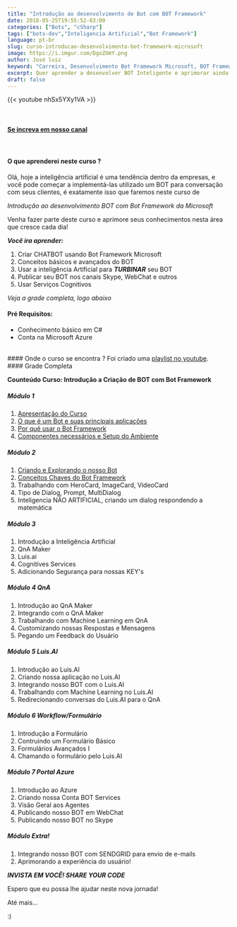 ```yaml
---
title: "Introdução ao desenvolvimento de Bot com BOT Framework"
date: 2018-05-25T19:55:52-03:00
categories: ["Bots", "cSharp"]
tags: ["bots-dev","Inteligencia Artificial","Bot Framework"]
language: pt-br
slug: curso-introducao-desenvolvimento-bot-framework-microsoft
image: https://i.imgur.com/DgoZUmY.png
author: José luiz
keyword: "Carreira, Desenvolvimento Bot Framework Microsoft, BOT Framework"
excerpt: Quer aprender a desenvolver BOT Inteligente e aprimorar ainda mais sua carreira ? Neste curso vamos desenvolver juntos um BOT realmente funcional usando Inteligência Artificial!
draft: false
---
```



 {{< youtube nhSx5YXy1VA >}}

<br>

#### <a href="https://www.youtube.com/user/thetvisco?sub_confirmation=1" target="_blank">Se increva em nosso canal</a>
<br>

#### O que aprenderei neste curso ?
Olá, hoje a inteligência artificial é uma tendência dentro da empresas, e você pode começar a implementá-las utilizado um BOT para conversação com seus clientes, é exatamente isso que faremos neste curso de

*Introdução ao desenvolvimento BOT com Bot Framework da Microsoft*

Venha fazer parte deste curso e aprimore seus conhecimentos nesta área que cresce cada dia!

***Você ira aprender:***
1. Criar CHATBOT usando Bot Framework Microsoft
2. Conceitos básicos e avançados do BOT
3. Usar a inteligência Artificial para ***TURBINAR*** seu BOT
4. Publicar seu BOT nos canais Skype, WebChat e outros
5. Usar Serviços Cognitivos

*Veja a grade completa, logo abaixo*
<br>
#### Pré Requisitos: 
* Conhecimento básico em C# 
* Conta na Microsoft Azure

<br>
#### Onde o curso se encontra ?
Foi criado uma <a href="https://www.youtube.com/watch?v=_jdL2h5w57c&list=PLKFPj_rn88vYR5rgcYk5j1jmXMS4lCPMn" target="_blank"> playlist no youtube</a>.


<br>
#### Grade Completa

**Counteúdo Curso: Introdução a Criação de BOT com Bot Framework**


##### Módulo 1
1. <a href="https://www.youtube.com/watch?v=nhSx5YXy1VA" target="_blank">Apresentação do Curso</a>
2. <a href="https://www.youtube.com/watch?v=4cRoGHzhVIY" target="_blank">O que é um Bot e suas principais aplicações</a>
3. <a href="https://www.youtube.com/watch?v=yfRdJJPQc2c" target="_blank">Por quê usar o Bot Framework</a>
4. <a href="https://www.youtube.com/watch?v=8SPaK3s8lwI" target="_blank">Componentes necessários e Setup do Ambiente</a>

##### Módulo 2 
1. <a href="https://www.youtube.com/watch?v=etjl2e3kiSw" target="_blank">Criando e Explorando o nosso Bot</a>
2. <a href="https://www.youtube.com/watch?v=5Rzi80BhNAo" target="_blank">Conceitos Chaves do Bot Framework</a>
3. Trabalhando com HeroCard, ImageCard, VideoCard
4. Tipo de Dialog, Prompt, MultiDialog
5. Inteligencia NÃO ARTIFICIAL, criando um dialog respondendo a matemática

##### Módulo 3
1. Introdução a Inteligência Artificial
2. QnA Maker
3. Luis.ai
4. Cognitives Services
5. Adicionando Segurança para nossas KEY's

##### Módulo 4 QnA
1. Introdução ao QnA Maker
2. Integrando com o QnA Maker
3. Trabalhando com Machine Learning em QnA
4. Customizando nossas Respostas e Mensagens
5. Pegando um Feedback do Usuário

##### Módulo 5 Luis.AI
1. Introdução ao Luis.AI
2. Criando nossa aplicação no Luis.AI
3. Integrando nosso BOT com o Luis.AI
4. Trabalhando com Machine Learning no Luis.AI
5. Redirecionando conversas do Luis.AI para o QnA

##### Módulo 6 Workflow/Formulário
1. Introdução a Formulário
2. Contruindo um Formulário Básico
3. Formulários Avançados I
4. Chamando o formulário pelo Luis.AI

##### Módulo 7 Portal Azure
1. Introdução ao Azure
2. Criando nossa Conta BOT Services
3. Visão Geral aos Agentes
4. Publicando nosso BOT em WebChat
5. Publicando nosso BOT no Skype

##### Módulo Extra!
1. Integrando nosso BOT com SENDGRID para envio de e-mails
2. Aprimorando a experiência do usuário!


***INVISTA EM VOCÊ! SHARE YOUR CODE***

Espero que eu possa lhe ajudar neste nova jornada!

Até mais...

:)